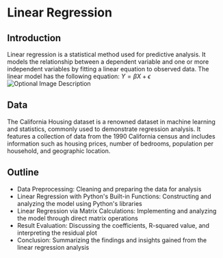 # Linear Regression
## Introduction
Linear regression is a statistical method used for predictive analysis. It models the relationship between a dependent variable and one or more independent variables by fitting a linear equation to observed data. The linear model has the following equation:
$Y = \beta X + \epsilon$
![Optional Image Description](https://miro.medium.com/v2/resize:fit:1776/1*6mykSFbcG4K_JhrCm9tSdg.jpeg)
## Data
The California Housing dataset is a renowned dataset in machine learning and statistics, commonly used to demonstrate regression analysis. It features a collection of data from the 1990 California census and includes information such as housing prices, number of bedrooms, population per household, and geographic location. 

## Outline
- Data Preprocessing: Cleaning and preparing the data for analysis
- Linear Regression with Python's Built-in Functions: Constructing and analyzing the model using Python's libraries
- Linear Regression via Matrix Calculations: Implementing and analyzing the model through direct matrix operations
- Result Evaluation: Discussing the coefficients, R-squared value, and interpreting the residual plot
- Conclusion: Summarizing the findings and insights gained from the linear regression analysis


